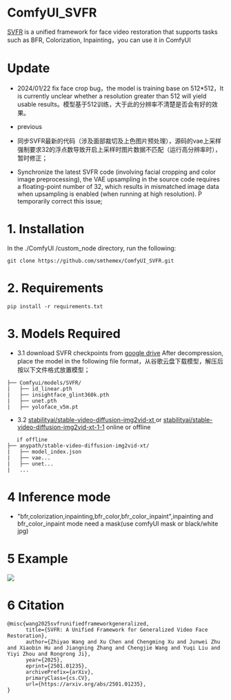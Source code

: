 # ComfyUI_SVFR
[SVFR](https://github.com/wangzhiyaoo/SVFR/tree/main) is a unified framework for face video restoration that supports tasks such as BFR, Colorization, Inpainting，you can use it in ComfyUI

# Update 
* 2024/01/22 fix face crop bug，the model is training base on 512*512，It is currently unclear whether a resolution greater than 512 will yield usable results。模型基于512训练，大于此的分辨率不清楚是否会有好的效果。

* previous
* 同步SVFR最新的代码（涉及面部裁切及上色图片预处理），源码的vae上采样强制要求32的浮点数导致开启上采样时图片数据不匹配（运行高分辨率时），暂时修正；
* Synchronize the latest SVFR code (involving facial cropping and color image preprocessing), the VAE upsampling in the source code requires a floating-point number of 32, which results in mismatched image data when upsampling is enabled (when running at high resolution). P temporarily correct this issue;


# 1. Installation

In the ./ComfyUI /custom_node directory, run the following:   
```
git clone https://github.com/smthemex/ComfyUI_SVFR.git
```
# 2. Requirements  
```
pip install -r requirements.txt
```
# 3. Models Required 
* 3.1 download SVFR checkpoints from [google drive](https://drive.google.com/drive/folders/1nzy9Vk-yA_DwXm1Pm4dyE2o0r7V6_5mn) After decompression, place the model in the following file format，从谷歌云盘下载模型，解压后按以下文件格式放置模型；
```
├── Comfyui/models/SVFR/
|   ├── id_linear.pth
|   ├── insightface_glint360k.pth
|   ├── unet.pth
|   ├── yoloface_v5m.pt
```
 * 3.2 [stabilityai/stable-video-diffusion-img2vid-xt
](https://huggingface.co/stabilityai/stable-video-diffusion-img2vid-xt)  or [stabilityai/stable-video-diffusion-img2vid-xt-1-1](https://huggingface.co/stabilityai/stable-video-diffusion-img2vid-xt-1-1) online or offline
```
   if offline
├── anypath/stable-video-diffusion-img2vid-xt/
|   ├── model_index.json
|   ├── vae...
|   ├── unet...
|   ...
```

# 4 Inference mode

* "bfr,colorization,inpainting,bfr_color,bfr_color_inpaint",inpainting and bfr_color_inpaint mode need a mask(use comfyUI mask or black/white jpg)
  
# 5 Example
![](https://github.com/smthemex/ComfyUI_SVFR/blob/main/example.png)

# 6 Citation
```
@misc{wang2025svfrunifiedframeworkgeneralized,
      title={SVFR: A Unified Framework for Generalized Video Face Restoration}, 
      author={Zhiyao Wang and Xu Chen and Chengming Xu and Junwei Zhu and Xiaobin Hu and Jiangning Zhang and Chengjie Wang and Yuqi Liu and Yiyi Zhou and Rongrong Ji},
      year={2025},
      eprint={2501.01235},
      archivePrefix={arXiv},
      primaryClass={cs.CV},
      url={https://arxiv.org/abs/2501.01235}, 
}
```
